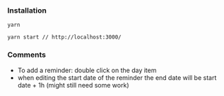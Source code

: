### Installation

```
yarn

yarn start // http://localhost:3000/
```

### Comments
 - To add a reminder: double click on the day item
 - when editing the start date of the reminder the end date will be start date + 1h (might still need some work)
